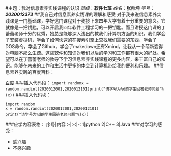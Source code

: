 #主题：我对信息素养实践课程的认识
*班级*：**软件七班**  *姓名*：**张帅坤**
*学号*：***2020012373***
##我自己对信息素养实践课的理解和感受
  对于我来说信息素养实践课是一门基础课，学好这门课程对于我接下来四年大学有着十分重要的意义。它就像是一把钥匙，可以开启我四年软件工程学习的一把钥匙。而且讲授这门课的丁蕾蕾老师十分的优秀，她总是能够深入浅出的教我们计算机方面的知识。我们学会了安装虚拟机，学会了如何快速的在搜素引擎上查找我们需要的东西，学会了DOS命令，学会了Github，学会了makedown还有Xmind。让我从一个萌新变得对电脑不那么生疏。这些软件和知识对我们以后的学习和工作都有很大的好处。希望可以在丁蕾蕾老师的教导下学习信息素养实践课程的更多内容，来丰富自己的知识。能够在未来的工作和生活中更多的体会到计算机带给我的便利和乐趣。
##信息素养实践的百度百科：

[百度](https://baike.baidu.com/item/%E4%BF%A1%E6%81%AF%E7%B4%A0%E5%85%BB/937143?fr=aladdin)
###插入代码段：
`import randomx = random.randint(2020012001,2020012101)print("请学号为%d的学生回答老师问题"%(x))`
###插入代码块：
```
import random
x = random.randint(2020012001,2020012101)
print("请学号为%d的学生回答老师问题"%(x))
```
###应学内容表格：
序号|内容
:-|:-:|-:
1|python
2|C++
3|Java
###对学习的感受：
- 感兴趣
- 不感兴趣